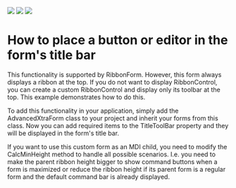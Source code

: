 <!-- default badges list -->
![](https://img.shields.io/endpoint?url=https://codecentral.devexpress.com/api/v1/VersionRange/128617299/11.1.4%2B)
[![](https://img.shields.io/badge/Open_in_DevExpress_Support_Center-FF7200?style=flat-square&logo=DevExpress&logoColor=white)](https://supportcenter.devexpress.com/ticket/details/E3502)
[![](https://img.shields.io/badge/📖_How_to_use_DevExpress_Examples-e9f6fc?style=flat-square)](https://docs.devexpress.com/GeneralInformation/403183)
<!-- default badges end -->
# How to place a button or editor in the form's title bar


<p>This functionality is supported by RibbonForm. However, this form always displays a ribbon at the top. If you do not want to display RibbonControl, you can create a custom RibbonControl and display only its toolbar at the top. This example demonstrates how to do this. </p><p>To add this functionality in your application, simply add the AdvancedXtraForm class to your project and inherit your forms from this class. Now you can add required items to the TitleToolBar property and they will be displayed in the form's title bar.</p><p>If you want to use this custom form as an MDI child, you need to modify the CalcMinHeight method to handle all possible scenarios. I.e. you need to make the parent ribbon height bigger to show command buttons when a form is maximized or reduce the ribbon height if its parent form is a regular form and the default command bar is already displayed.</p>

<br/>


